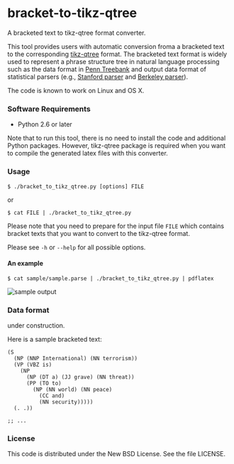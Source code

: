 bracket-to-tikz-qtree
=====================

A bracketed text to tikz-qtree format converter.

This tool provides users with automatic conversion froma a bracketed text to the corresponding [tikz-qtree](http://www.ctan.org/pkg/tikz-qtree) format. The bracketed text format is widely used to represent a phrase structure tree in natural language processing such as the data format in [Penn Treebank](http://www.cis.upenn.edu/~treebank/) and output data format of statistical parsers (e.g., [Stanford parser](http://nlp.stanford.edu/software/lex-parser.shtml) and [Berkeley parser](http://code.google.com/p/berkeleyparser/)).

The code is known to work on Linux and OS X.

### Software Requirements ###

- Python 2.6 or later

Note that to run this tool, there is no need to install the code and additional Python packages. However, tikz-qtree package is required when you want to compile the generated latex files with this converter.

### Usage ###

    $ ./bracket_to_tikz_qtree.py [options] FILE

or

    $ cat FILE | ./bracket_to_tikz_qtree.py

Please note that you need to prepare for the input file `FILE` which contains bracket texts that you want to convert to the tikz-qtree format.

Please see `-h` or `--help` for all possible options.

#### An example ####

    $ cat sample/sample.parse | ./bracket_to_tikz_qtree.py | pdflatex

![sample output](https://raw.github.com/tetsuok/bracket-to-tikz-qtree/master/sample/sample.png "Sample output")

### Data format ###

under construction.

Here is a sample bracketed text:

    (S
      (NP (NNP International) (NN terrorism))
      (VP (VBZ is)
        (NP
          (NP (DT a) (JJ grave) (NN threat))
          (PP (TO to)
            (NP (NN world) (NN peace)
              (CC and)
              (NN security)))))
      (. .))
    
    ;; ...


### License ###

This code is distributed under the New BSD License. See the file LICENSE.